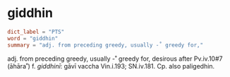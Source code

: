 # giddhin

``` toml
dict_label = "PTS"
word = "giddhin"
summary = "adj. from preceding greedy, usually -˚ greedy for,"
```

adj. from preceding greedy, usually \-˚ greedy for, desirous after Pv.iv.10#7 (āhāra˚) f. *giddhinī*: gāvī vaccha Vin.i.193; SN.iv.181. Cp. also paligedhin.

